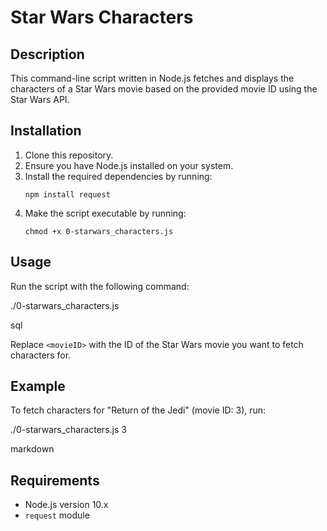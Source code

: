 # Star Wars Characters

## Description
This command-line script written in Node.js fetches and displays the characters of a Star Wars movie based on the provided movie ID using the Star Wars API.

## Installation
1. Clone this repository.
2. Ensure you have Node.js installed on your system.
3. Install the required dependencies by running:
    ```
    npm install request
    ```
4. Make the script executable by running:
    ```
    chmod +x 0-starwars_characters.js
    ```

## Usage
Run the script with the following command:

./0-starwars_characters.js <movieID>

sql

Replace `<movieID>` with the ID of the Star Wars movie you want to fetch characters for.

## Example
To fetch characters for "Return of the Jedi" (movie ID: 3), run:

./0-starwars_characters.js 3

markdown


## Requirements
- Node.js version 10.x
- `request` module
